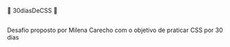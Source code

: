 🚀 30diasDeCSS 🚀 
##

Desafio proposto por Milena Carecho com o objetivo de praticar CSS por 30 dias
